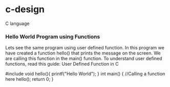 # c-design

C language
### Hello World Program using Functions

Lets see the same program using user defined function. 
In this program we have created a function hello() that prints the message on the screen. 
We are calling this function in the main() function. To understand user defined functions, read this guide: User Defined Function in C

#include 
void hello(){
	printf("Hello World");
}
int main()
{
   //Calling a function here
   hello();
   return 0;
}

